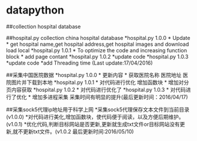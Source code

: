 # datapython
##collection hospital database

##hospital.py collection china hospital database
    *hospital.py 1.0.0
     * Update
     * get hospital name,get hospital address,get hospital images and download load local
    *hospital.py 1.0.1
       * To optimize the code and increasing function block
       * add page contant
    *hospital.py 1.0.2
       *update code
    *hospital.py 1.0.3
       *update code
       *add Threading time (Last update:17/04/2016)


##采集中国医院数据
    *hospital.py 1.0.0
       * 更新内容
       * 获取医院名称 医院地址 医院图片并下载到本地
    *hospital.py 1.0.1
       * 对代码进行优化 增加函数块
       * 增加对分页内容获取
    *hospital.py 1.0.2
       * 对代码进行优化了
    *hospital.py 1.0.3
       * 对代码进行了优化
       * 增加多进程采集 采集时间有明显的提升(最后更新时间：2016/04/17)

##采集sock5代理ip地址用于科学上网
     *采集sock5代理保存文本文件到当前目录 (v1.0.0)
     *对代码进行美化,增加函数块，使代码便于阅读，以及方便后期维护。(v1.0.1)
     *优化代码,判断目标网站是否更新,更新就生成txt文件or目标网站没有更新,就不更新txt文件。(v1.0.2 最后更新时间:2016/05/10)



